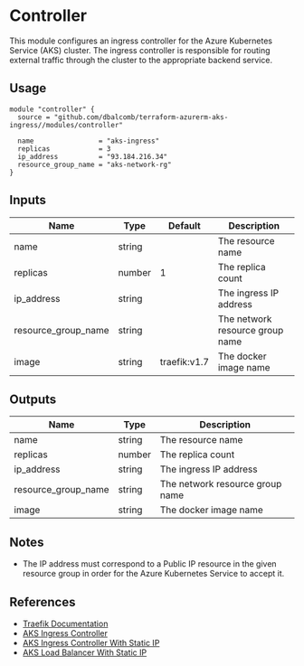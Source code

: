 # Controller

This module configures an ingress controller for the Azure Kubernetes Service
(AKS) cluster. The ingress controller is responsible for routing external
traffic through the cluster to the appropriate backend service.

## Usage

```hcl
module "controller" {
  source = "github.com/dbalcomb/terraform-azurerm-aks-ingress//modules/controller"

  name                = "aks-ingress"
  replicas            = 3
  ip_address          = "93.184.216.34"
  resource_group_name = "aks-network-rg"
}
```

## Inputs

| Name                | Type   | Default      | Description                     |
| ------------------- | ------ | ------------ | ------------------------------- |
| name                | string |              | The resource name               |
| replicas            | number | 1            | The replica count               |
| ip_address          | string |              | The ingress IP address          |
| resource_group_name | string |              | The network resource group name |
| image               | string | traefik:v1.7 | The docker image name           |

## Outputs

| Name                | Type   | Description                     |
| ------------------- | ------ | ------------------------------- |
| name                | string | The resource name               |
| replicas            | number | The replica count               |
| ip_address          | string | The ingress IP address          |
| resource_group_name | string | The network resource group name |
| image               | string | The docker image name           |

## Notes

- The IP address must correspond to a Public IP resource in the given resource
  group in order for the Azure Kubernetes Service to accept it.

## References

- [Traefik Documentation](https://docs.traefik.io/v1.7/)
- [AKS Ingress Controller](https://docs.microsoft.com/en-gb/azure/aks/ingress-basic)
- [AKS Ingress Controller With Static IP](https://docs.microsoft.com/en-gb/azure/aks/ingress-static-ip)
- [AKS Load Balancer With Static IP](https://docs.microsoft.com/en-gb/azure/aks/static-ip)
